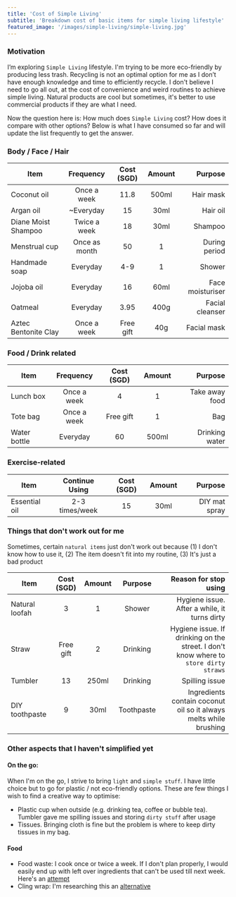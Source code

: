 ```yaml
---
title: 'Cost of Simple Living'
subtitle: 'Breakdown cost of basic items for simple living lifestyle'
featured_image: '/images/simple-living/simple-living.jpg'
---
```


### Motivation

I’m exploring `Simple Living` lifestyle. I'm trying to be more eco-friendly by producing less trash. Recycling is not an optimal option for me as I don’t have enough knowledge and time to efficiently recycle. I don't believe I need to go all out, at the cost of convenience and weird routines to achieve simple living. Natural products are cool but sometimes, it's better to use commercial products if they are what I need.

Now the question here is: How much does `Simple Living` cost? How does it compare with other options?
Below is what I have consumed so far and will update the list frequently to get the answer.

### Body / Face / Hair

|Item                | Frequency     |Cost (SGD)|Amount| Purpose      |
|--------------------|:-------------:|:--------:|:----:|-------------:|
|Coconut oil         | Once a week   |11.8      |500ml |Hair mask     |
|Argan oil           | ~Everyday     |15        |30ml  |Hair oil      |
|Diane Moist Shampoo | Twice a week  |18        |30ml  |Shampoo       |
|Menstrual cup       | Once as month |50        |1     |During period |
|Handmade soap       | Everyday      |4-9       |1     |Shower        |
|Jojoba oil          | Everyday      |16        |60ml  |Face moisturiser|
|Oatmeal             | Everyday      |3.95      |400g  |Facial cleanser|
|Aztec Bentonite Clay| Once a week   |Free gift |40g   |Facial mask|


### Food / Drink related

|Item                | Frequency     |Cost (SGD)|Amount| Purpose      |
|--------------------|:-------------:|:--------:|:----:|-------------:|
|Lunch box           |Once a week    |4         | 1    |Take away food|
|Tote bag            |Once a week    |Free gift | 1    |Bag           |
|Water bottle        | Everyday      |60        |500ml |Drinking water|


### Exercise-related

|Item                | Continue Using|Cost (SGD)|Amount| Purpose      |
|--------------------|:-------------:|:--------:|:----:|-------------:|
| Essential oil      |2-3 times/week |15        | 30ml |DIY mat spray |

### Things that don't work out for me

Sometimes, certain `natural items` just don't work out because (1) I don't know how to use it, (2) The item doesn't fit into my routine, (3) It's just a bad product

|Item                | Cost (SGD)|Amount| Purpose   | Reason for stop using |
|--------------------|:---------:|:----:|:---------:|----------------------:|
| Natural loofah     | 3         | 1    |Shower     | Hygiene issue. After a while, it turns dirty |
| Straw              | Free gift | 2    |Drinking   | Hygiene issue. If drinking on the street. I don't know where to `store dirty straws` |
| Tumbler            | 13        | 250ml|Drinking   | Spilling issue    |
| DIY toothpaste     | 9         | 30ml |Toothpaste | Ingredients contain coconut oil so it always melts while brushing|

### Other aspects that I haven't simplified yet

#### On the go:
When I'm on the go, I strive to bring `light` and `simple stuff`. I have little choice but to go for plastic / not eco-friendly options. These are few things I wish to find a creative way to optimise:
- Plastic cup when outside (e.g. drinking tea, coffee or bubble tea). Tumbler gave me spilling issues and storing `dirty stuff` after usage
- Tissues. Bringing cloth is fine but the problem is where to keep dirty tissues in my bag.

#### Food
- Food waste: I cook once or twice a week. If I don't plan properly, I would easily end up with left over ingredients that can't be used till next week. Here's an [attempt](http://localhost:4000/projects/matching-recipes)
- Cling wrap: I'm researching this an [alternative](https://www.amazon.com/ORIGINAL-PATENTED-SILICONE-STRETCH-COVERS/dp/B00FCFJIDS)
